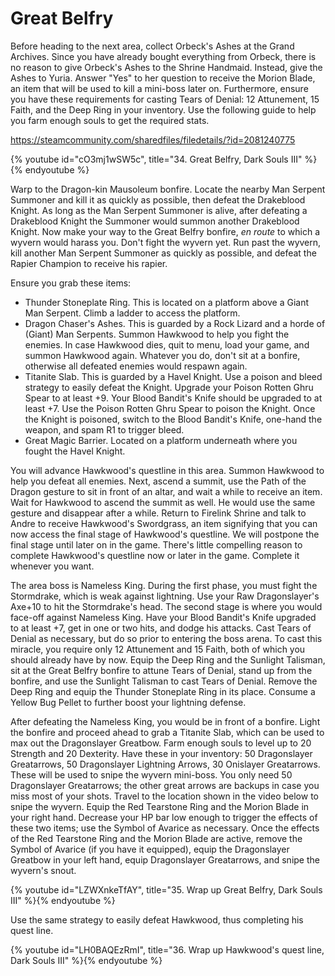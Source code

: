 # Great Belfry

Before heading to the next area, collect Orbeck's Ashes at the Grand Archives.
Since you have already bought everything from Orbeck, there is no reason to give
Orbeck's Ashes to the Shrine Handmaid. Instead, give the Ashes to Yuria. Answer
"Yes" to her question to receive the Morion Blade, an item that will be used to
kill a mini-boss later on. Furthermore, ensure you have these requirements for
casting Tears of Denial: 12 Attunement, 15 Faith, and the Deep Ring in your
inventory. Use the following guide to help you farm enough souls to get the
required stats.

https://steamcommunity.com/sharedfiles/filedetails/?id=2081240775

{% youtube id="cO3mj1wSW5c", title="34. Great Belfry, Dark Souls III" %}{% endyoutube %}

Warp to the Dragon-kin Mausoleum bonfire. Locate the nearby Man Serpent Summoner
and kill it as quickly as possible, then defeat the Drakeblood Knight. As long
as the Man Serpent Summoner is alive, after defeating a Drakeblood Knight the
Summoner would summon another Drakeblood Knight. Now make your way to the Great
Belfry bonfire, _en route_ to which a wyvern would harass you. Don't fight the
wyvern yet. Run past the wyvern, kill another Man Serpent Summoner as quickly as
possible, and defeat the Rapier Champion to receive his rapier.

Ensure you grab these items:

-   Thunder Stoneplate Ring. This is located on a platform above a Giant Man
    Serpent. Climb a ladder to access the platform.
-   Dragon Chaser's Ashes. This is guarded by a Rock Lizard and a horde of
    (Giant) Man Serpents. Summon Hawkwood to help you fight the enemies. In case
    Hawkwood dies, quit to menu, load your game, and summon Hawkwood again.
    Whatever you do, don't sit at a bonfire, otherwise all defeated enemies
    would respawn again.
-   Titanite Slab. This is guarded by a Havel Knight. Use a poison and bleed
    strategy to easily defeat the Knight. Upgrade your Poison Rotten Ghru Spear
    to at least +9. Your Blood Bandit's Knife should be upgraded to at least +7.
    Use the Poison Rotten Ghru Spear to poison the Knight. Once the Knight is
    poisoned, switch to the Blood Bandit's Knife, one-hand the weapon, and spam
    R1 to trigger bleed.
-   Great Magic Barrier. Located on a platform underneath where you fought the
    Havel Knight.

You will advance Hawkwood's questline in this area. Summon Hawkwood to help you
defeat all enemies. Next, ascend a summit, use the Path of the Dragon gesture to
sit in front of an altar, and wait a while to receive an item. Wait for Hawkwood
to ascend the summit as well. He would use the same gesture and disappear after
a while. Return to Firelink Shrine and talk to Andre to receive Hawkwood's
Swordgrass, an item signifying that you can now access the final stage of
Hawkwood's questline. We will postpone the final stage until later on in the
game. There's little compelling reason to complete Hawkwood's questline now or
later in the game. Complete it whenever you want.

The area boss is Nameless King. During the first phase, you must fight the
Stormdrake, which is weak against lightning. Use your Raw Dragonslayer's Axe+10
to hit the Stormdrake's head. The second stage is where you would face-off
against Nameless King. Have your Blood Bandit's Knife upgraded to at least +7,
get in one or two hits, and dodge his attacks. Cast Tears of Denial as
necessary, but do so prior to entering the boss arena. To cast this miracle, you
require only 12 Attunement and 15 Faith, both of which you should already have
by now. Equip the Deep Ring and the Sunlight Talisman, sit at the Great Belfry
bonfire to attune Tears of Denial, stand up from the bonfire, and use the
Sunlight Talisman to cast Tears of Denial. Remove the Deep Ring and equip the
Thunder Stoneplate Ring in its place. Consume a Yellow Bug Pellet to further
boost your lightning defense.

After defeating the Nameless King, you would be in front of a bonfire. Light the
bonfire and proceed ahead to grab a Titanite Slab, which can be used to max out
the Dragonslayer Greatbow. Farm enough souls to level up to 20 Strength and 20
Dexterity. Have these in your inventory: 50 Dragonslayer Greatarrows, 50
Dragonslayer Lightning Arrows, 30 Onislayer Greatarrows. These will be used to
snipe the wyvern mini-boss. You only need 50 Dragonslayer Greatarrows; the other
great arrows are backups in case you miss most of your shots. Travel to the
location shown in the video below to snipe the wyvern. Equip the Red Tearstone
Ring and the Morion Blade in your right hand. Decrease your HP bar low enough to
trigger the effects of these two items; use the Symbol of Avarice as necessary.
Once the effects of the Red Tearstone Ring and the Morion Blade are active,
remove the Symbol of Avarice (if you have it equipped), equip the Dragonslayer
Greatbow in your left hand, equip Dragonslayer Greatarrows, and snipe the
wyvern's snout.

{% youtube id="LZWXnkeTfAY", title="35. Wrap up Great Belfry, Dark Souls III" %}{% endyoutube %}

Use the same strategy to easily defeat Hawkwood, thus completing his quest line.

{% youtube id="LH0BAQEzRmI", title="36. Wrap up Hawkwood's quest line, Dark Souls III" %}{% endyoutube %}
